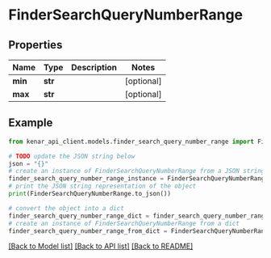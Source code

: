 # FinderSearchQueryNumberRange


## Properties

Name | Type | Description | Notes
------------ | ------------- | ------------- | -------------
**min** | **str** |  | [optional] 
**max** | **str** |  | [optional] 

## Example

```python
from kenar_api_client.models.finder_search_query_number_range import FinderSearchQueryNumberRange

# TODO update the JSON string below
json = "{}"
# create an instance of FinderSearchQueryNumberRange from a JSON string
finder_search_query_number_range_instance = FinderSearchQueryNumberRange.from_json(json)
# print the JSON string representation of the object
print(FinderSearchQueryNumberRange.to_json())

# convert the object into a dict
finder_search_query_number_range_dict = finder_search_query_number_range_instance.to_dict()
# create an instance of FinderSearchQueryNumberRange from a dict
finder_search_query_number_range_from_dict = FinderSearchQueryNumberRange.from_dict(finder_search_query_number_range_dict)
```
[[Back to Model list]](../README.md#documentation-for-models) [[Back to API list]](../README.md#documentation-for-api-endpoints) [[Back to README]](../README.md)


